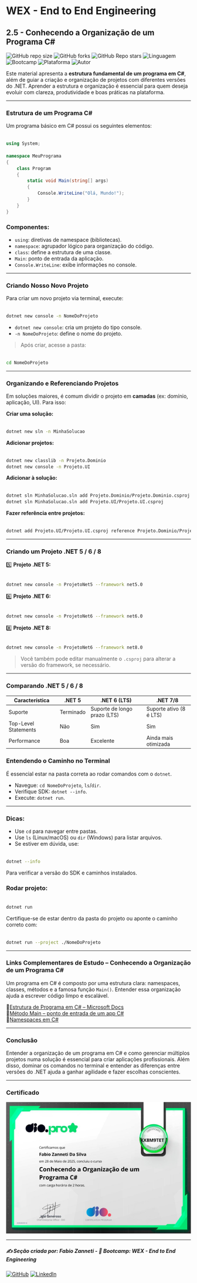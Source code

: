 # WEX - End to End Engineering

## 2.5 - Conhecendo a Organização de um Programa C#

![GitHub repo size](https://img.shields.io/github/repo-size/fzanneti/wex-e2e-csharp)
![GitHub forks](https://img.shields.io/github/forks/fzanneti/wex-e2e-csharp?style=social)
![GitHub Repo stars](https://img.shields.io/github/stars/fzanneti/wex-e2e-csharp?style=social)
![Linguagem](https://img.shields.io/badge/Linguagem-CSharp-blue)
![Bootcamp](https://img.shields.io/badge/WEX-End--to--End%20Engineering-blueviolet?logo=vercel&logoColor=white)
![Plataforma](https://img.shields.io/badge/Powered%20by-DIO.io-red?logo=data:image/svg+xml;base64,PHN2ZyBmaWxsPSIjZmZmIiB2aWV3Qm94PSIwIDAgMzIgMzIiIHhtbG5zPSJodHRwOi8vd3d3LnczLm9yZy8yMDAwL3N2ZyI+PHBhdGggZD0iTTYuNzEgMy4yNWMtMi44OCAxLjQxLTUuMDcgNC4yMy01LjA3IDcuNzYgMCAzLjU4IDIuMjggNi43IDUuMzMgOC4xNSAxLjgzLS42MiAyLjQtMi4yNiAyLjQtMy44MSAwLS4yMy0uMDItLjQ1LS4wNS0uNjZBLjQ0LjQ0IDAgMDExMC4xIDExYy4yNC0uNzUuMTEtMS41My0uMy0yLjIyQzguOTIgNy45NiA3LjMzIDcuNSA1Ljc0IDcuNjZhNS41NSA1LjU1IDAgM)
![Autor](https://img.shields.io/badge/Autor-fzanneti-blue?style=flat-square&logo=github)

Este material apresenta a **estrutura fundamental de um programa em C#**, além de guiar a criação e organização de projetos com diferentes versões do .NET. Aprender a estrutura e organização é essencial para quem deseja evoluir com clareza, produtividade e boas práticas na plataforma.

---

### Estrutura de um Programa C#

Um programa básico em C# possui os seguintes elementos:

```csharp

using System;

namespace MeuPrograma
{
    class Program
    {
        static void Main(string[] args)
        {
            Console.WriteLine("Olá, Mundo!");
        }
    }
}

```

### Componentes:

* `using`: diretivas de namespace (bibliotecas).
* `namespace`: agrupador lógico para organização do código.
* `class`: define a estrutura de uma classe.
* `Main`: ponto de entrada da aplicação.
* `Console.WriteLine`: exibe informações no console.

---

### Criando Nosso Novo Projeto

Para criar um novo projeto via terminal, execute:

```bash

dotnet new console -n NomeDoProjeto

```

* `dotnet new console`: cria um projeto do tipo console.
* `-n NomeDoProjeto`: define o nome do projeto.

> Após criar, acesse a pasta:

```bash

cd NomeDoProjeto

```

---

### Organizando e Referenciando Projetos

Em soluções maiores, é comum dividir o projeto em **camadas** (ex: domínio, aplicação, UI). Para isso:

**Criar uma solução:**

```bash

dotnet new sln -n MinhaSolucao

```

**Adicionar projetos:**

```bash

dotnet new classlib -n Projeto.Dominio
dotnet new console -n Projeto.UI

```

**Adicionar à solução:**

```bash

dotnet sln MinhaSolucao.sln add Projeto.Dominio/Projeto.Dominio.csproj
dotnet sln MinhaSolucao.sln add Projeto.UI/Projeto.UI.csproj

```

**Fazer referência entre projetos:**

```bash

dotnet add Projeto.UI/Projeto.UI.csproj reference Projeto.Dominio/Projeto.Dominio.csproj

```

---

### Criando um Projeto .NET 5 / 6 / 8

5️⃣ **Projeto .NET 5:**

```bash

dotnet new console -n ProjetoNet5 --framework net5.0

```

6️⃣ **Projeto .NET 6:**

```bash

dotnet new console -n ProjetoNet6 --framework net6.0

```

8️⃣ **Projeto .NET 8:**

```bash

dotnet new console -n ProjetoNet6 --framework net8.0

```

> Você também pode editar manualmente o `.csproj` para alterar a versão do framework, se necessário.

---

### Comparando .NET 5 / 6 / 8

| Característica       | .NET 5              | .NET 6 (LTS)                    | .NET 7/8                     |
| -------------------- | ------------------- | ------------------------------- | ---------------------------- |
| Suporte              | Terminado           | Suporte de longo prazo (LTS)    | Suporte ativo (8 é LTS)      |
| Top-Level Statements | Não                 | Sim                             | Sim                          |
| Performance          | Boa                 | Excelente                       | Ainda mais otimizada         |


### Entendendo o Caminho no Terminal

É essencial estar na pasta correta ao rodar comandos com o `dotnet`.

- Navegue: `cd NomeDoProjeto`, `ls`/`dir`.
- Verifique SDK: `dotnet --info`.
- Execute: `dotnet run`.

---

### Dicas:

- Use `cd` para navegar entre pastas.
- Use `ls` (Linux/macOS) ou `dir` (Windows) para listar arquivos.
- Se estiver em dúvida, use:

```bash

dotnet --info

```

Para verificar a versão do SDK e caminhos instalados.

### Rodar projeto:

```bash

dotnet run

```

Certifique-se de estar dentro da pasta do projeto ou aponte o caminho correto com:

```bash

dotnet run --project ./NomeDoProjeto

```

---

### Links Complementares de Estudo – Conhecendo a Organização de um Programa C#

Um programa em C# é composto por uma estrutura clara: namespaces, classes, métodos e a famosa função `Main()`. Entender essa organização ajuda a escrever código limpo e escalável.

🔗[Estrutura de Programa em C# – Microsoft Docs](https://learn.microsoft.com/pt-br/dotnet/csharp/fundamentals/program-structure/program-structure)      
🔗[Método Main – ponto de entrada de um app C#](https://learn.microsoft.com/pt-br/dotnet/csharp/programming-guide/main-and-command-args/)    
🔗[Namespaces em C#](https://learn.microsoft.com/pt-br/dotnet/csharp/programming-guide/namespaces/)   

---

### Conclusão

Entender a organização de um programa em C# e como gerenciar múltiplos projetos numa solução é essencial para criar aplicações profissionais. Além disso, dominar os comandos no terminal e entender as diferenças entre versões do .NET ajuda a ganhar agilidade e fazer escolhas conscientes.

---

### Certificado

<img src="https://github.com/fzanneti/DIO-wex-e2e-csharp/blob/main/Assets/images/certificados/10-conhecendo-a-organizacao-de-um-programa-CSharp.jpg" alt="Certificado" width="600px">

---

##### ✍️ Seção criada por: *Fabio Zanneti* - 🎯 Bootcamp: **WEX - End to End Engineering**
[![GitHub](https://img.shields.io/badge/GitHub-fzanneti-181717?style=flat&logo=github)](https://github.com/fzanneti)
[![LinkedIn](https://img.shields.io/badge/LinkedIn-fzanneti-0A66C2?style=flat&logo=linkedin&logoColor=white)](https://linkedin.com/in/fzanneti)